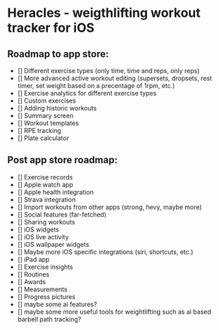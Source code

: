 #  Heracles - weigthlifting workout tracker for iOS

## Roadmap to app store:
- [] Different exercise types (only time, time and reps, only reps)
- [] More advanced active workout editing (supersets, dropsets, rest timer, set weight based on a precentage of 1rpm, etc.)
- [] Exercise analytics for different exercise types
- [] Custom exercises
- [] Adding historic workouts
- [] Summary screen
- [] Workout templates
- [] RPE tracking
- [] Plate calculator
## Post app store roadmap:
- [] Exercise records
- [] Apple watch app
- [] Apple health integration
- [] Strava integration
- [] Import workouts from other apps (strong, hevy, maybe more)
- [] Social features (far-fetched)
- [] Sharing workouts
- [] iOS widgets
- [] iOS live activity 
- [] iOS wallpaper widgets
- [] Maybe more iOS specific integrations (siri, shortcuts, etc.)
- [] iPad app
- [] Exercise insights
- [] Routines 
- [] Awards
- [] Measurements
- [] Progress pictures
- [] maybe some ai features?
- [] maybe some more useful tools for weightlifting such as ai based barbell path tracking?

